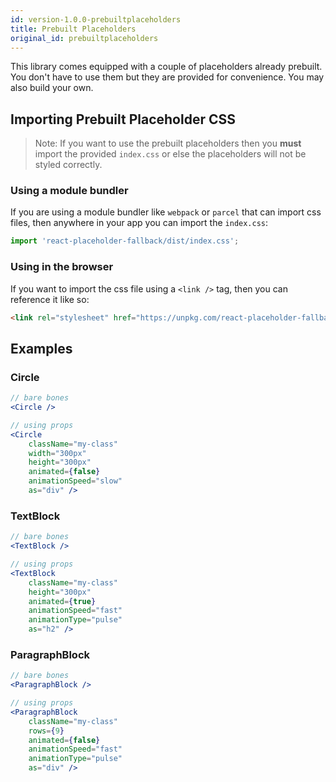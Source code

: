 ```yaml
---
id: version-1.0.0-prebuiltplaceholders
title: Prebuilt Placeholders
original_id: prebuiltplaceholders
---
```


This library comes equipped with a couple of placeholders already prebuilt. You don't have to use them but they are provided for convenience. You may also build your own.

## Importing Prebuilt Placeholder CSS

> Note: If you want to use the prebuilt placeholders then you **must** import the provided `index.css` or else the placeholders will not
be styled correctly.

### Using a module bundler

If you are using a module bundler like `webpack` or `parcel` that can import css files, then anywhere in your app you can import the `index.css`:

```javascript
import 'react-placeholder-fallback/dist/index.css';
```

### Using in the browser

If you want to import the css file using a `<link />` tag, then you can reference it like so:

```html 
<link rel="stylesheet" href="https://unpkg.com/react-placeholder-fallback@1.0.0/dist/index.css" />
```

## Examples

### Circle

```jsx
// bare bones
<Circle />

// using props
<Circle 
    className="my-class" 
    width="300px" 
    height="300px" 
    animated={false}
    animationSpeed="slow"
    as="div" />
```

### TextBlock

```jsx
// bare bones
<TextBlock />

// using props
<TextBlock 
    className="my-class" 
    height="300px"
    animated={true}
    animationSpeed="fast"
    animationType="pulse"
    as="h2" />
```

### ParagraphBlock

```jsx
// bare bones
<ParagraphBlock />

// using props
<ParagraphBlock 
    className="my-class" 
    rows={9} 
    animated={false}
    animationSpeed="fast"
    animationType="pulse"
    as="div" />
```
